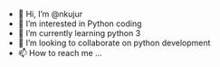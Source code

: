 - 👋 Hi, I’m @nkujur
- 👀 I’m interested in Python coding
- 🌱 I’m currently learning python 3
- 💞️ I’m looking to collaborate on python development
- 📫 How to reach me ...

<!---
nkujur/nkujur is a ✨ special ✨ repository because its `README.md` (this file) appears on your GitHub profile.
You can click the Preview link to take a look at your changes.
--->
